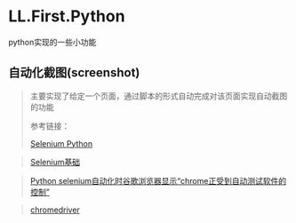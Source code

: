 # LL.First.Python
python实现的一些小功能

## 自动化截图(screenshot)

> 主要实现了给定一个页面，通过脚本的形式自动完成对该页面实现自动截图的功能
>
> 参考链接：
>
> [Selenium Python](http://www.testclass.net/selenium_python/)

> [Selenium基础](https://blog.csdn.net/weixin_36279318/article/details/79475388)

> [Python selenium自动化时谷歌浏览器显示“chrome正受到自动测试软件的控制”](https://www.cnblogs.com/lizm166/p/13180707.html)

> [chromedriver](https://blog.csdn.net/weixin_41990913/article/details/90936149)